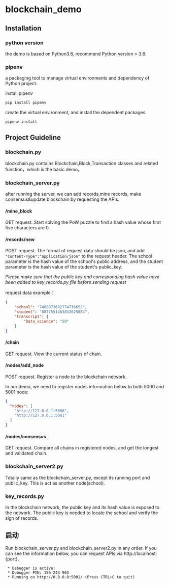 # blockchain_demo

## Installation

### python version

the demo is based on Python3.8, recommend Python version > 3.6.

### pipenv

a packaging tool to manage virtual environments and dependency of Python project.

install pipenv
```bash
pip install pipenv 
```

create the virtual environment, and install the dependent packages.

```bash
pipenv install
```

## Project Guideline

### blockchain.py

blockchain.py contains Blockchain,Block,Transaction classes and related function，which is the basic demo。

### blockchain_server.py

after running the server, we can add records,mine records, make consensus&update blockchain by requesting the APIs.

#### /mine_block

GET request. Start solving the PoW puzzle to find a hash value whose first five characters are 0. 

#### /records/new

POST request. The format of request data should be json, and add `"Content-Type":"application/json"` to the request header. The school parameter is the hash value of the school's public address, and the student parameter is the hash value of the student's public_key. 

*Please make sure that the public key and corresponding hash value have been added to key_records.py file before sending request*

request data example：
```json
{
    "school": "7468873682774736652",
    "student": "8877551463833625084",
    "transcript": {
        "Data_science": "50"
    }
}
```

#### /chain

GET request. View the current status of chain.

#### /nodes/add_node


POST request. Register a node to the blockchain network. 

In our demo, we need to register nodes information below to both 5000 and 5001 node:

```json
{
  "nodes": [
    "http://127.0.0.1:5000",
    "http://127.0.0.1:5001"
  ]
}
```

#### /nodes/consensus

GET request. Compare all chains in registered nodes, and get the longest and validated chain.

### blockchain_server2.py

Totally same as the blockchain_server.py, except its running port and public_key. This is act as another node(school).

### key_records.py

In the blockchain network, the public key and its hash value is exposed to the network. The public key is needed to locate the school and verify the sign of records.

## 启动

Run blockchain_server.py and blockchain_server2.py in any order. If you can see the information below, you can request APIs via http://localhost:{port}.

```text
 * Debugger is active!
 * Debugger PIN: 156-243-903
 * Running on http://0.0.0.0:5001/ (Press CTRL+C to quit)
```
